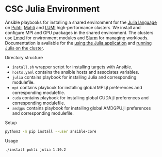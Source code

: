 # CSC Julia Environment
Ansible playbooks for installing a shared environment for the [Julia language](https://julialang.org/) on [Puhti](https://docs.csc.fi/computing/systems-puhti/), [Mahti](https://docs.csc.fi/computing/systems-mahti/) and [LUMI](https://docs.lumi-supercomputer.eu/) high-performance clusters.
We install and configure MPI and GPU packages in the shared environment.
The clusters use [Lmod](https://lmod.readthedocs.io/en/latest/) for environment modules and [Slurm](https://slurm.schedmd.com/) for managing workloads.
Documentation is available for the [using the Julia application](https://docs.csc.fi/apps/julia/) and [running Julia on the cluster](https://docs.csc.fi/support/tutorials/julia/).

Directory structure

- `install.sh` wrapper script for installing targets with Ansible.
- `hosts.yaml` contains the ansible hosts and associates variables.
- `julia` contains playbook for installing Julia and corresponding modulefile.
- `mpi` contains playbook for installing global MPI.jl preferences and corresponding modulefile.
- `cuda` contains playbook for installing global CUDA.jl preferences and corresponding modulefile.
- `amdgpu` contains playbook for installing global AMDGPU.jl preferences and corresponding modulefile.

Setup

```bash
python3 -m pip install --user ansible-core
```

Usage

```bash
./install puhti julia 1.10.2
```
